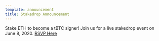 ```yaml
---
template: announcement
title: Stakedrop Announcement
---
```

Stake ETH to become a tBTC signer! Join us for a live stakedrop event on June 8, 2020. <a href="https://www.crowdcast.io/e/keep-stakedrop---live" target="_blank" rel="noopener noreferrer">RSVP Here</a>
